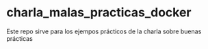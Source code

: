 # charla_malas_practicas_docker
Este repo sirve para los ejempos prácticos de la charla sobre buenas prácticas
